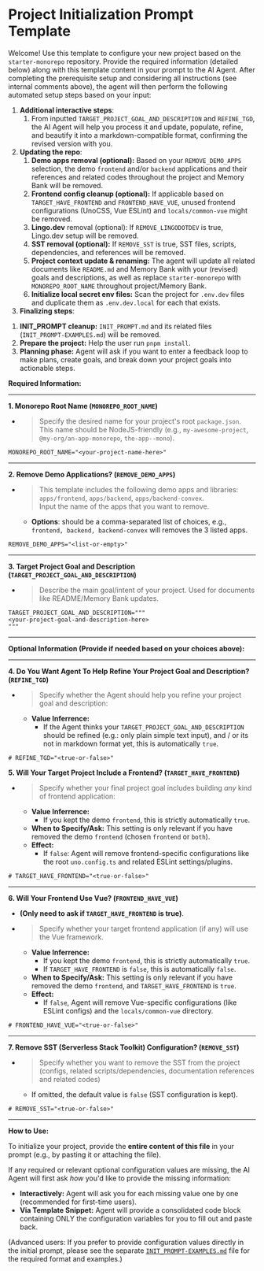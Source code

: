 <!--
### PREREQUISITE INSTRUCTIONS (EXECUTE STRICTLY IN ORDER):

(EXECUTE THIS FIRST THING UPON RECEIVING THE PROMPT, DO NOT LOAD MEMORY BANK AND PROCESS USER INPUT BEFOREHAND, IF A MEMORY BANK IS ALREADY ACTIVE, DROP OR IGNORE THE MEMORY BANK CONTEXT)

1. Check the current agent mode that you're running in, switch to the main / default mode that is used for general filesystem operations (remove, edit) if possible.
2. Proceed to parse and ask (if needed) for configuration values.
3. ONLY AFTER all steps above is done, load the Memory Bank (if present).
4. IMPORTANT: remember the internal rules below (e.g: `EXECUTION OPTIMIZATION INSTRUCTION`, `UNCERTAINTY HANDLING`, etc) and KEEP THEM PRIORITIZED, DO NOT FORGOT.

### EXECUTION OPTIMIZATION INSTRUCTION:

When performing the set up operations below (e.g. file modifications like removals, renaming, and edits), analyze ALL required changes based on the user's configuration and from multiple steps *before* making any edits, if feasible, consolidate these changes into a single file modification operation (e.g., one `apply_diff` or `write_to_file` call per file), or a single command if possible for same operation (e.g., one `rm -rf` command for multiple paths), instead of performing multiple commands / tools calls. Read the file content only once if multiple changes are planned for it.

### CORE PRESERVATION:

During cleanup steps, DO NOT remove these dependencies, they are core configurations for the monorepo:
+ '@antfu/eslint-config' dependency from package.json or its usage within eslint.config.js.

### UNCERTAINTY HANDLING:

If, during any removal or modification step, you are not completely certain whether a specific file, code block, configuration entry, or dependency should be removed/modified based on the user's choices and the preservation rules, DO NOT proceed automatically. Instead, ask the user for clarification before taking action. Prioritize avoiding unintended removals.

### REMOVAL / CLEANUP HANDLING CONSISTENCY:

When cleaning up contents (e.g., removing demo apps, frontend configs, SST), do double-check and ensure that all corresponding references, descriptions and related codes throughout the project and Memory Bank (`memory-bank/`) (if present) are removed.

### TOKEN EFFICIENCY:

Strive for efficiency in your internal reasoning (<thinking>) and explanations accompanying tool use and output to the user. Be clear and accurate, but avoid unnecessary verbosity or repetition, *especially* after the initial plan is understood. However, DO NOT sacrifice clarity or omit details critical for accurate execution according to all other instructions (Prerequisites, Optimization, Preservation, Uncertainty, Consistency). Adherence to those rules takes precedence over brevity.

-->

# Project Initialization Prompt Template

Welcome! Use this template to configure your new project based on the `starter-monorepo` repository. Provide the required information (detailed below) along with this template content in your prompt to the AI Agent. After completing the prerequisite setup and considering all instructions (see internal comments above), the agent will then perform the following automated setup steps based on your input:

1. **Additional interactive steps**:
   1. From inputted `TARGET_PROJECT_GOAL_AND_DESCRIPTION` and `REFINE_TGD`, the AI Agent will help you process it and update, populate, refine, and beautify it into a markdown-compatible format, confirming the revised version with you.
2. **Updating the repo**:
   1. **Demo apps removal (optional):** Based on your `REMOVE_DEMO_APPS` selection, the demo `frontend` and/or `backend` applications and their references and related codes throughout the project and Memory Bank will be removed.
   2. **Frontend config cleanup (optional):** If applicable based on `TARGET_HAVE_FRONTEND` and `FRONTEND_HAVE_VUE`, unused frontend configurations (UnoCSS, Vue ESLint) and `locals/common-vue` might be removed.
   3. **Lingo.dev** removal (optional): If `REMOVE_LINGODOTDEV` is true, Lingo.dev setup will be removed.
     <!-- + Context for Agent: Lingo.dev removal guide:
     * Remove `i18n.json`, `i18n.lock`
     * Remove `i18n` script from `package.json`
     * Remove related mentions from documents like `README.md`. -->
   4. **SST removal (optional):** If `REMOVE_SST` is true, SST files, scripts, dependencies, and references will be removed.
     <!-- + Context for Agent: SST removal guide:
     * Remove `sst.config.ts`, `.env.sst`
     * Remove `sst`, `pathe` and `@types/aws-lambda` from `package.json`
     * Remove related mentions from documents like `README.md`. -->
   5. **Project context update & renaming:** The agent will update all related documents like `README.md` and Memory Bank with your (revised) goals and descriptions, as well as replace `starter-monorepo` with `MONOREPO_ROOT_NAME` throughout project/Memory Bank.
   6. **Initialize local secret env files:** Scan the project for `.env.dev` files and duplicate them as `.env.dev.local` for each that exists.
3. **Finalizing steps**:
  <!-- + Context for Agent: ONLY START THIS STEP IF PRIOR STEPS IS DONE -->
   1. **INIT_PROMPT cleanup:** `INIT_PROMPT.md` and its related files (`INIT_PROMPT-EXAMPLES.md`) will be removed.
   2. **Prepare the project:** Help the user run `pnpm install`.
   3. **Planning phase:** Agent will ask if you want to enter a feedback loop to make plans, create goals, and break down your project goals into actionable steps.
     <!-- + Context for Agent: If the user wants to enter the planning feedback loop, start the task in a clean new (blank) task / context if possible for token efficiency (like `new_task` tool for Roo Code Agent) -->

**Required Information:**

---

**1. Monorepo Root Name (`MONOREPO_ROOT_NAME`)**

* > Specify the desired name for your project's root `package.json`. This name should be NodeJS-friendly (e.g., `my-awesome-project`, `@my-org/an-app-monorepo`, `the-app--mono`).

```text
MONOREPO_ROOT_NAME="<your-project-name-here>"
```

---

**2. Remove Demo Applications? (`REMOVE_DEMO_APPS`)**

* > This template includes the following demo apps and libraries: `apps/frontend`, `apps/backend`, `apps/backend-convex`.  
  > Input the name of the apps that you want to remove.
  * **Options**: should be a comma-separated list of choices, e.g., `frontend, backend, backend-convex` will removes the 3 listed apps.
  <!-- Context for Agent:
    Here is some additional instructions to help you remove the apps:
    * `frontend`:
      * Remove `frontend` from `package.json`.
      * Remove `frontendNuxtConfig` from `eslint.config.js`.
    * `backend`:
      * Remove `backend` from `apps/frontend/package.json`, `apps/backend-convex/package.json`, `apps/frontend/tsconfig.json`.
      * Remove the config block for `apps/backend/**` in `eslint.config.js`.
    * `backend-convex`:
      * Remove `backend-convex` from `apps/frontend/package.json`, `apps/backend/package.json`, `apps/frontend/tsconfig.json`.
      * Remove the config block for `apps/backend-convex/convex/**` in `eslint.config.js`.
    * **ANY APP**: apply to removal of every app.
      * Remove sections related to it in `README.md` and `Memory Bank` (if present).
      * Remove its dedicated locales directory, e.g.: `locals/locales/src/sheets/<app-name>`.
   -->

```text
REMOVE_DEMO_APPS="<list-or-empty>"
```

---

**3. Target Project Goal and Description (`TARGET_PROJECT_GOAL_AND_DESCRIPTION`)**

* > Describe the main goal/intent of your project. Used for documents like README/Memory Bank updates.

```text
TARGET_PROJECT_GOAL_AND_DESCRIPTION="""
<your-project-goal-and-description-here>
"""
```

---

**Optional Information (Provide if needed based on your choices above):**

---

**4. Do You Want Agent To Help Refine Your Project Goal and Description? (`REFINE_TGD`)**

* > Specify whether the Agent should help you refine your project goal and description:
  * **Value Inferrence:**
    * If the Agent thinks your `TARGET_PROJECT_GOAL_AND_DESCRIPTION` should be refined (e.g.: only plain simple text input), and / or its not in markdown format yet, this is automatically `true`.

```text
# REFINE_TGD="<true-or-false>"
```

**5. Will Your Target Project Include a Frontend? (`TARGET_HAVE_FRONTEND`)**

* > Specify whether your final project goal includes building *any* kind of frontend application:
  * **Value Inferrence:**
    * If you kept the demo `frontend`, this is strictly automatically `true`.
  * **When to Specify/Ask:** This setting is only relevant if you have removed the demo `frontend` (chosen `frontend` or `both`).
  * **Effect:**
    * If `false`: Agent will remove frontend-specific configurations like the root `uno.config.ts` and related ESLint settings/plugins.

```text
# TARGET_HAVE_FRONTEND="<true-or-false>"
```

---

**6. Will Your Frontend Use Vue? (`FRONTEND_HAVE_VUE`)**

* **(Only need to ask if `TARGET_HAVE_FRONTEND` is true)**.
* > Specify whether your target frontend application (if any) will use the Vue framework.
  * **Value Inferrence:**
    * If you kept the demo `frontend`, this is strictly automatically `true`.
    * If `TARGET_HAVE_FRONTEND` is `false`, this is automatically `false`.
  * **When to Specify/Ask:** This setting is only relevant if you have removed the demo `frontend`, and `TARGET_HAVE_FRONTEND` is `true`.
  * **Effect:**
    * If `false`, Agent will remove Vue-specific configurations (like ESLint configs) and the `locals/common-vue` directory.

```text
# FRONTEND_HAVE_VUE="<true-or-false>"
```

---

**7. Remove SST (Serverless Stack Toolkit) Configuration? (`REMOVE_SST`)**

* > Specify whether you want to remove the SST from the project (configs, related scripts/dependencies, documentation references and related codes)
  * If omitted, the default value is `false` (SST configuration is kept).

```text
# REMOVE_SST="<true-or-false>"
```

---

**How to Use:**

To initialize your project, provide the **entire content of this file** in your prompt (e.g., by pasting it or attaching the file).

If any required or relevant optional configuration values are missing, the AI Agent will first ask *how* you'd like to provide the missing information:
* **Interactively:** Agent will ask you for each missing value one by one (recommended for first-time users).
* **Via Template Snippet:** Agent will provide a consolidated code block containing ONLY the configuration variables for you to fill out and paste back.
  <!-- Context for Agent: remember to also includes optional configs, and put comments (if any) on top of the config instead of inline -->

(Advanced users: If you prefer to provide configuration values directly in the initial prompt, please see the separate [`INIT_PROMPT-EXAMPLES.md`](./INIT_PROMPT-EXAMPLES.md) file for the required format and examples.)
